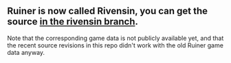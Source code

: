 
## Ruiner is now called Rivensin, you can get the source [in the rivensin branch](https://github.com/dhewm/dhewm3-sdk/tree/rivensin). 

Note that the corresponding game data is not publicly available yet, and that the recent source revisions in this repo didn't work with the old Ruiner game data anyway.
